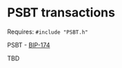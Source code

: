 # PSBT transactions

Requires: `#include "PSBT.h"`

PSBT - [BIP-174](https://github.com/bitcoin/bips/blob/master/bip-0174.mediawiki)

TBD